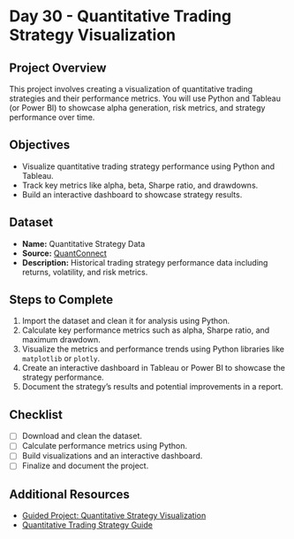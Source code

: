 # Day 30 - Quantitative Trading Strategy Visualization

## Project Overview
This project involves creating a visualization of quantitative trading strategies and their performance metrics. You will use Python and Tableau (or Power BI) to showcase alpha generation, risk metrics, and strategy performance over time.

## Objectives
- Visualize quantitative trading strategy performance using Python and Tableau.
- Track key metrics like alpha, beta, Sharpe ratio, and drawdowns.
- Build an interactive dashboard to showcase strategy results.

## Dataset
- **Name:** Quantitative Strategy Data
- **Source:** [QuantConnect](https://www.quantconnect.com/)
- **Description:** Historical trading strategy performance data including returns, volatility, and risk metrics.

## Steps to Complete
1. Import the dataset and clean it for analysis using Python.
2. Calculate key performance metrics such as alpha, Sharpe ratio, and maximum drawdown.
3. Visualize the metrics and performance trends using Python libraries like `matplotlib` or `plotly`.
4. Create an interactive dashboard in Tableau or Power BI to showcase the strategy performance.
5. Document the strategy’s results and potential improvements in a report.

## Checklist
- [ ] Download and clean the dataset.
- [ ] Calculate performance metrics using Python.
- [ ] Build visualizations and an interactive dashboard.
- [ ] Finalize and document the project.

## Additional Resources
- [Guided Project: Quantitative Strategy Visualization](https://www.coursera.org/learn/quantitative-trading-visualization)
- [Quantitative Trading Strategy Guide](https://www.investopedia.com/articles/active-trading/071815/intro-quantitative-trading-strategies.asp)
